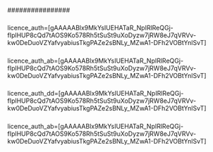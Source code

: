 ################
#####
licence_auth=[gAAAAABlx9MkYsIUEHATaR_NpIRlReQGj-fIplHUP8cQd7tAOS9Ko578Rh5tSuSt9uXoDyzw7jRW8eJ7qVRVv-kw0DeDuoVZYafvyabiusTkgPAZe2sBNLy_MZwA1-DFh2VOBtYnlSvT]
#####
licence_auth_ab=[gAAAAABlx9MkYsIUEHATaR_NpIRlReQGj-fIplHUP8cQd7tAOS9Ko578Rh5tSuSt9uXoDyzw7jRW8eJ7qVRVv-kw0DeDuoVZYafvyabiusTkgPAZe2sBNLy_MZwA1-DFh2VOBtYnlSvT]
#####
licence_auth_dd=[gAAAAABlx9MkYsIUEHATaR_NpIRlReQGj-fIplHUP8cQd7tAOS9Ko578Rh5tSuSt9uXoDyzw7jRW8eJ7qVRVv-kw0DeDuoVZYafvyabiusTkgPAZe2sBNLy_MZwA1-DFh2VOBtYnlSvT]
#####
licence_auth_ab=[gAAAAABlx9MkYsIUEHATaR_NpIRlReQGj-fIplHUP8cQd7tAOS9Ko578Rh5tSuSt9uXoDyzw7jRW8eJ7qVRVv-kw0DeDuoVZYafvyabiusTkgPAZe2sBNLy_MZwA1-DFh2VOBtYnlSvT]

